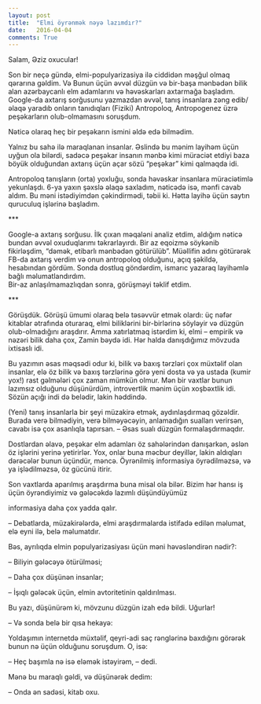 ```yaml
---
layout: post
title:  "Elmi öyrənmək nəyə lazımdır?"
date:   2016-04-04
comments: True
---
```


<p>Salam, Əziz oxucular!
<p>Son bir neçə gündə, elmi-populyarizasiya ilə ciddidən məşğul olmaq qərarına gəldim. Və Bunun üçün əvvəl düzgün və bir-başa mənbədən bilik alan azərbaycanlı elm adamlarını və həvəskarları axtarmağa başladım. Google-da axtarış sorğusunu yazmazdan əvvəl, tanış insanlara zəng edib/əlaqə yaradıb onların tanıdıqları (Fiziki) Antropoloq, Antropogenez üzrə peşəkarların olub-olmamasını soruşdum.</p>
<p>Nəticə olaraq heç bir peşəkarın ismini əldə edə bilmədim.</p>
<p>Yalnız bu sahə ilə maraqlanan insanlar. Əslində bu mənim layihəm üçün uyğun ola bilərdi, sadəcə peşəkar insanın mənbə kimi müraciət etdiyi baza böyük olduğundan axtarış üçün açar sözü “peşəkar” kimi qalmaqda idi.</p>
<p>Antropoloq tanışların (orta) yoxluğu, sonda həvəskar insanlara müraciətimlə yekunlaşdı. 6-ya yaxın şəxslə əlaqə saxladım, nəticədə isə, mənfi cavab aldım. Bu məni istədiyimdən çəkindirmədi, təbii ki. Hətta layihə üçün saytın quruculuq işlərinə başladım.</p>
***
<p>Google-a axtarış sorğusu. İlk çıxan məqaləni analiz etdim, aldığım nəticə bundan əvvəl oxuduqlarımı təkrarlayırdı. Bir az eqoizmə söykənib fikirləşdim, “dəmək, etibarlı mənbədən götürülüb”. Müəllifin adını götürərək FB-da axtarış verdim və onun antropoloq olduğunu, açıq şəkildə, hesabından gördüm. Sonda dostluq göndərdim, ismarıc yazaraq layihəmlə bağlı məlumatlandırdım.</br>
Bir-az anlaşılmamazlıqdan sonra, görüşməyi təklif etdim.</p>
***
<p>Görüşdük. Görüşü ümumi olaraq belə təsəvvür etmək olardı: üç nəfər kitablar ətrafında oturaraq, elmi biliklərini bir-birlərinə söyləyir və düzgün olub-olmadığını araşdırır. Amma xatırlatmaq istərdim ki, elmi – empirik və nəzəri bilik daha çox, Zamin bəydə idi. Hər halda danışdığımız mövzuda ixtisaslı idi.</p>
<p>Bu yazımın əsas məqsədi odur ki, bilik və baxış tərzləri çox müxtəlif olan insanlar, elə öz bilik və baxış tərzlərinə görə yeni dosta və ya ustada (kumir yox!) rast gəlmələri çox zaman mümkün olmur. Mən bir vaxtlar bunun lazımsız olduğunu düşünürdüm, introvertlik mənim üçün xoşbəxtlik idi. Sözün açığı indi də belədir, lakin həddində.</p>
<p>(Yeni) tanış insanlarla bir şeyi müzakirə etmək, aydınlaşdırmaq gözəldir. Burada verə bilmədiyin, verə bilməyəcəyin, anlamadığın sualları verirsən, cavabı isə çox asanlıqla tapırsan. – Əsas sualı düzgün formalaşdırmaqdır.</p>
<p>Dostlardan əlavə, peşəkar elm adamları öz sahələrindən danışarkən, əslən öz işlərini yerinə yetirirlər. Yox, onlar buna məcbur deyillər, lakin aldıqları dərəcələr bunun üçündür, məncə. Öyrənilmiş informasiya öyrədilməzsə, və ya işlədilməzsə, öz gücünü itirir. 
<p>Son vaxtlarda aparılmış araşdırma buna misal ola bilər. Bizim hər hansı iş üçün öyrəndiyimiz və gələcəkdə lazımlı düşündüyümüz <p>informasiya daha çox yadda qalır.</p>
<p>–	Debatlarda, müzakirələrdə, elmi araşdırmalarda istifadə edilən məlumat, elə eyni ilə, belə məlumatdır.</p>
<p>Bəs, ayrılıqda elmin populyarizasiyası üçün məni həvəsləndirən nədir?:</p>
<p>–	Biliyin gələcəyə ötürülməsi;</p>
<p>–	Daha çox düşünən insanlar;</p>
<p>–	İşıqlı gələcək üçün, elmin avtoritetinin qaldırılması.</p>

<p>Bu yazı, düşünürəm ki, mövzunu düzgün izah edə bildi. Uğurlar!</p>
<p>– Və sonda belə bir qısa hekayə:</br>
<p>Yoldaşımın internetdə müxtəlif, qeyri-adi saç rənglərinə baxdığını görərək bunun nə üçün olduğunu soruşdum. O, isə:</br>
<p>–	Heç başımla nə isə eləmək istəyirəm, – dedi.</p>
<p>Mənə bu maraqlı gəldi, və düşünərək dedim:</p>
<p>–	Onda ən sadəsi, kitab oxu.</p>

